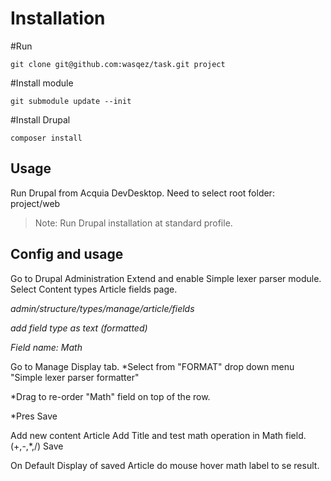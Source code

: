 # Installation

#Run

`git clone git@github.com:wasqez/task.git project`

#Install module 

`git submodule update --init`

#Install Drupal

`composer install`

## Usage

Run Drupal from Acquia DevDesktop.
Need to select root folder: project/web

> Note: Run Drupal installation at standard profile.

## Config and usage

Go to Drupal Administration Extend and enable Simple lexer parser module. 
Select Content types Article fields page.

*admin/structure/types/manage/article/fields*

*add field type as text (formatted)*

*Field name: Math*

Go to Manage Display tab.
*Select from "FORMAT" drop down menu "Simple lexer parser formatter"

*Drag to re-order "Math" field on top of the row. 

*Pres Save

Add new content Article 
Add Title and test math operation in Math field.
(+,-,*,/)
Save 

On Default Display of saved Article do mouse hover math label to se result.
